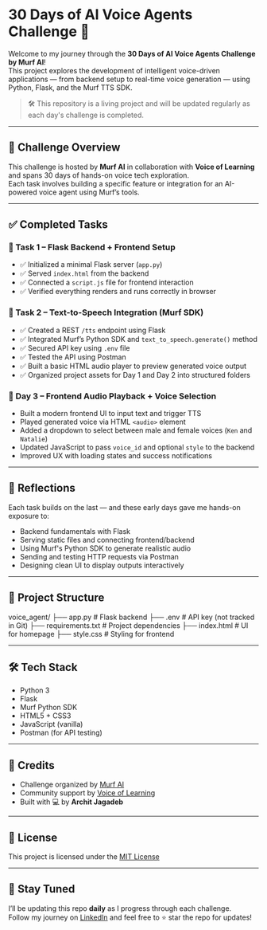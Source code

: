 # 30 Days of AI Voice Agents Challenge 🚀

Welcome to my journey through the **30 Days of AI Voice Agents Challenge by Murf AI**!  
This project explores the development of intelligent voice-driven applications — from backend setup to real-time voice generation — using Python, Flask, and the Murf TTS SDK.

> 🛠 This repository is a living project and will be updated regularly as each day's challenge is completed.

---

## 📌 Challenge Overview

This challenge is hosted by **Murf AI** in collaboration with **Voice of Learning** and spans 30 days of hands-on voice tech exploration.  
Each task involves building a specific feature or integration for an AI-powered voice agent using Murf’s tools.

---

## ✅ Completed Tasks

### 🎯 Task 1 – Flask Backend + Frontend Setup
- ✅ Initialized a minimal Flask server (`app.py`)
- ✅ Served `index.html` from the backend
- ✅ Connected a `script.js` file for frontend interaction
- ✅ Verified everything renders and runs correctly in browser

### 🎯 Task 2 – Text-to-Speech Integration (Murf SDK)
- ✅ Created a REST `/tts` endpoint using Flask
- ✅ Integrated Murf’s Python SDK and `text_to_speech.generate()` method
- ✅ Secured API key using `.env` file
- ✅ Tested the API using Postman
- ✅ Built a basic HTML audio player to preview generated voice output
- ✅ Organized project assets for Day 1 and Day 2 into structured folders

### 🎯 Day 3 – Frontend Audio Playback + Voice Selection
- Built a modern frontend UI to input text and trigger TTS
- Played generated voice via HTML `<audio>` element
- Added a dropdown to select between male and female voices (`Ken` and `Natalie`)
- Updated JavaScript to pass `voice_id` and optional `style` to the backend
- Improved UX with loading states and success notifications

---

## 🧠 Reflections

Each task builds on the last — and these early days gave me hands-on exposure to:
- Backend fundamentals with Flask
- Serving static files and connecting frontend/backend
- Using Murf's Python SDK to generate realistic audio
- Sending and testing HTTP requests via Postman
- Designing clean UI to display outputs interactively

---

## 📁 Project Structure

voice_agent/
├── app.py # Flask backend
├── .env # API key (not tracked in Git)
├── requirements.txt # Project dependencies
├── index.html # UI for homepage
├── style.css # Styling for frontend

---

## 🛠️ Tech Stack

- Python 3
- Flask
- Murf Python SDK
- HTML5 + CSS3
- JavaScript (vanilla)
- Postman (for API testing)

---

## 🙌 Credits

- Challenge organized by [Murf AI](https://murf.ai)
- Community support by [Voice of Learning](https://voiceoflearning.in/)
- Built with 💻 by **Archit Jagadeb**

---

## 📜 License

This project is licensed under the [MIT License](./LICENSE)

---

## 📅 Stay Tuned

I’ll be updating this repo **daily** as I progress through each challenge.  
Follow my journey on [LinkedIn](www.linkedin.com/in/archit-jagadeb-a6aa66366) and feel free to ⭐ star the repo for updates!


